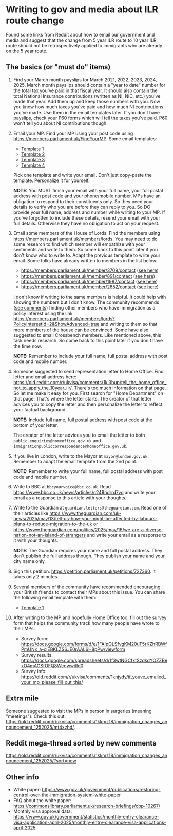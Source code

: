 # Writing to gov and media about ILR route change

Found some links from Reddit about how to email our government and media and suggest that the change from 5 year ILR route to 10 year ILR route should not be retrospectively applied to immigrants who are already on the 5 year route.

## The basics (or "must do" items)

 1. Find your March month payslips for March 2021, 2022, 2023, 2024, 2025. March month payslips should contain a "year to date" number for the total tax you've paid in that fiscal year. It should also contain the total National Insurance contributions (written as NI, NIC, etc.) you've made that year. Add them up and keep those numbers with you. Now you know how much taxes you've paid and how much NI contributions you've made. Use them in the email templates later. If you don't have payslips, check your P60 forms which will tell the taxes you've paid. P60 won't tell you about NI contributions though.

 2. Email your MP. Find your MP using your post code using <https://members.parliament.uk/FindYourMP>. Some email templates:

    - [Template 1](https://old.reddit.com/r/ukvisa/comments/1kkmz18/immigration_changes_announcement_1252025/mrwscke/)
    - [Template 2](https://old.reddit.com/r/ukvisa/comments/1kkmz18/immigration_changes_announcement_1252025/mrwk4iq/)
    - [Template 3](https://old.reddit.com/r/ukvisa/comments/1kkmz18/immigration_changes_announcement_1252025/msch87n/)
    - [Template 4](https://old.reddit.com/r/ukvisa/comments/1kkmz18/immigration_changes_announcement_1252025/ms9if6e/)

    Pick one template and write your email. Don't just copy-paste the template. Personalize it for yourself.

    **NOTE:** You MUST finish your email with your full name, your full postal address with post code and your phone/mobile number. MPs have an obligation to respond to their constituents only. So they need your details to verify who you are before they can reply to you. So DO provide your full name, address and number while writing to your MP. If you've forgotten to include these details, resend your email with your full details. Otherwise they have no obligation to act on your request.

 3. Email some members of the House of Lords. Find the members using <https://members.parliament.uk/members/lords>. You may need to do some research to find which member will empathize with your sentiments and write to them. So come back to this point later if you don't know who to write to. Adapt the previous template to write your email. Some folks have already written to members in the list below:

    - <https://members.parliament.uk/member/3709/contact> ([see here](https://old.reddit.com/r/ukvisa/comments/1kkmz18/immigration_changes_announcement_1252025/mt9hm3q/))
    - <https://members.parliament.uk/member/891/contact> ([see here](https://old.reddit.com/r/ukvisa/comments/1kkmz18/immigration_changes_announcement_1252025/mt9hm3q/))
    - <https://members.parliament.uk/member/1987/contact> ([see here](https://old.reddit.com/r/ukvisa/comments/1kkmz18/immigration_changes_announcement_1252025/mt9hm3q/))
    - <https://members.parliament.uk/member/2652/contact> ([see here](https://old.reddit.com/r/ukvisa/comments/1kkmz18/immigration_changes_announcement_1252025/mta3utd/))
  
    I don't know if writing to the same members is helpful. It could help with showing the numbers but I don't know. The community recommends ([see comments](https://old.reddit.com/r/ukvisa/comments/1kkmz18/immigration_changes_announcement_1252025/mtb8d67/)) finding other members who have immigration as a policy interest using the link <https://members.parliament.uk/members/lords?PolicyInterestId=2&ShowAdvanced=true> and writing to them so that more members of the house can be convinced. Some have also suggested to email Crossbench members. Like mentioned above, this task needs research. So come back to this point later if you don't have the time now.
  
    **NOTE:** Remember to include your full name, full postal address with post code and mobile number. 

 4. Someone suggested to send representation letter to Home Office. Find letter and email address here: <https://old.reddit.com/r/ukvisa/comments/1kl3bup/tell_the_home_office_not_to_apply_the_10year_ilr/>. There's too much information on that page. So let me make it easy for you. First search for "Home Department" on that page. That's where the letter starts. The creator of that letter advices you to copy the letter and then personalize the letter to reflect your factual background.

    **NOTE:** Include full name, full postal address with post code at the bottom of your letter.

    The creator of the letter advices you to email the letter to both `public.enquiries@homeoffice.gov.uk` and `immigrationpubliccorrespondence@homeoffice.gov.uk`.

 5. If you live in London, write to the Mayor at `mayor@london.gov.uk`. Remember to adapt the email template from the 2nd point.

    **NOTE:** Remember to write your full name, full postal address with post code and mobile number.

 6. Write to BBC at `bbcyourvoice@bbc.co.uk`. Read <https://www.bbc.co.uk/news/articles/c249ndrrd7vo> and write your email as a response to this article with your thoughts.

 7. Write to the Guardian at `guardian.letters@theguardian.com`. Read one of their articles like <https://www.theguardian.com/uk-news/2025/may/13/tell-us-how-you-might-be-affected-by-labours-plans-to-reduce-migration-to-the-uk> or <https://www.theguardian.com/politics/2025/may/16/we-are-a-diverse-nation-not-an-island-of-strangers> and write your email as a response to it with your thoughts.

    **NOTE:** The Guardian requires your name and full postal address. They don't publish the full address though. They publish your name and your city name only.

 8. Sign this petition: <https://petition.parliament.uk/petitions/727360>. It takes only 2 minutes.

 9. Several members of the community have recommended encouraging your British friends to contact their MPs about this issue. You can share the following email template with them:

    * [Template 1](https://old.reddit.com/r/ukvisa/comments/1kkmz18/immigration_changes_announcement_1252025/mu2eoac/)

10. After writing to the MP and hopefully Home Office too, fill out the survey form that helps the community track how many people have wrote to their MPs:

    * Survey form: <https://docs.google.com/forms/d/e/1FAIpQLSfvgKM20uT5rKZhRBWfPmUNx_a-clEBKLZS6JE0rAAL6H8pPw/viewform>
    * Survey results: <https://docs.google.com/spreadsheets/d/1f3wtNGCfxtSzdkdYOZZBexO4mAGSfOFQ8WcqwwitId0>
    * Survey info: <https://old.reddit.com/r/ukvisa/comments/1knjydy/if_youve_emailed_your_mp_please_fill_out_this/>

## Extra mile

Someone suggested to visit the MPs in person in surgeries (meaning "meetings"). Check this out: <https://old.reddit.com/r/ukvisa/comments/1kkmz18/immigration_changes_announcement_1252025/mt4xzhd/>.

## Reddit mega-thread sorted by new comments

<https://old.reddit.com/r/ukvisa/comments/1kkmz18/immigration_changes_announcement_1252025/?sort=new>

## Other info

* White paper: <https://www.gov.uk/government/publications/restoring-control-over-the-immigration-system-white-paper>
* FAQ about the white paper: <https://commonslibrary.parliament.uk/research-briefings/cbp-10267/>
* Monthly visa approval data: <https://www.gov.uk/government/statistics/monthly-entry-clearance-visa-application-april-2025/monthly-entry-clearance-visa-applications-april-2025>
